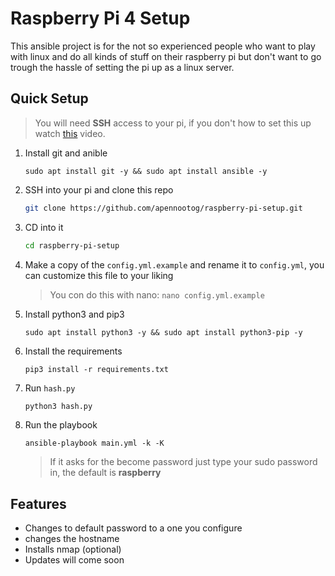 # Raspberry Pi 4 Setup

This ansible project is for the not so experienced people who want to play with linux and do all kinds of stuff on their raspberry pi but don't want to go trough the hassle of setting the pi up as a linux server.

## Quick Setup

> You will need **SSH** access to your pi, if you don't how to set this up watch [this](https://www.youtube.com/watch?v=63yw7b0NuWc) video.

1. Install git and anible

   ```
   sudo apt install git -y && sudo apt install ansible -y
   ```

2. SSH into your pi and clone this repo

   ```bash
   git clone https://github.com/apennootog/raspberry-pi-setup.git
   ```

3. CD into it

   ```bash
   cd raspberry-pi-setup
   ```

4. Make a copy of the `config.yml.example` and rename it to `config.yml`, you can customize this file to your liking

   > You con do this with nano: `nano config.yml.example` 

5. Install python3 and pip3

   ```
   sudo apt install python3 -y && sudo apt install python3-pip -y
   ```

6. Install the requirements

   ```
   pip3 install -r requirements.txt
   ```

7. Run `hash.py`

   ```bash
   python3 hash.py 
   ```

8. Run the playbook

   ```
   ansible-playbook main.yml -k -K
   ```

   > If it asks for the become password just type your sudo password in, the default is **raspberry** 

## Features

- Changes to default password to a one you configure
- changes the hostname
- Installs nmap (optional) 
- Updates will come soon